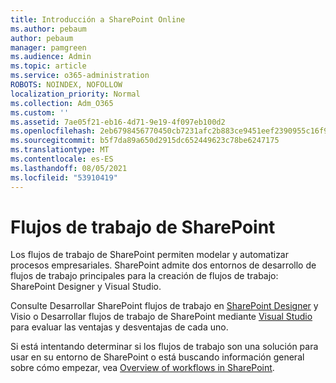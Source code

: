 ```yaml
---
title: Introducción a SharePoint Online
ms.author: pebaum
author: pebaum
manager: pamgreen
ms.audience: Admin
ms.topic: article
ms.service: o365-administration
ROBOTS: NOINDEX, NOFOLLOW
localization_priority: Normal
ms.collection: Adm_O365
ms.custom: ''
ms.assetid: 7ae05f21-eb16-4d71-9e19-4f097eb100d2
ms.openlocfilehash: 2eb6798456770450cb7231afc2b883ce9451eef2390955c16f9125014b41c489
ms.sourcegitcommit: b5f7da89a650d2915dc652449623c78be6247175
ms.translationtype: MT
ms.contentlocale: es-ES
ms.lasthandoff: 08/05/2021
ms.locfileid: "53910419"
---
```

# <a name="workflows-in-sharepoint"></a>Flujos de trabajo de SharePoint

Los flujos de trabajo de SharePoint permiten modelar y automatizar procesos empresariales. SharePoint admite dos entornos de desarrollo de flujos de trabajo principales para la creación de flujos de trabajo: SharePoint Designer y Visual Studio. 

Consulte Desarrollar SharePoint flujos de trabajo en [SharePoint Designer](https://docs.microsoft.com/sharepoint/dev/general-development/develop-sharepoint-workflows-using-visual-studio) y Visio o Desarrollar flujos de trabajo de SharePoint mediante [Visual Studio](https://docs.microsoft.com/sharepoint/dev/general-development/develop-sharepoint-workflows-using-visual-studio) para evaluar las ventajas y desventajas de cada uno. 

Si está intentando determinar si los flujos de trabajo son una solución para usar en su entorno de SharePoint o está buscando información general sobre cómo empezar, vea [Overview of workflows in SharePoint](https://docs.microsoft.com/sharepoint/dev/general-development/get-started-with-workflows-in-sharepoint#overview-of-workflows-in-sharepoint).
